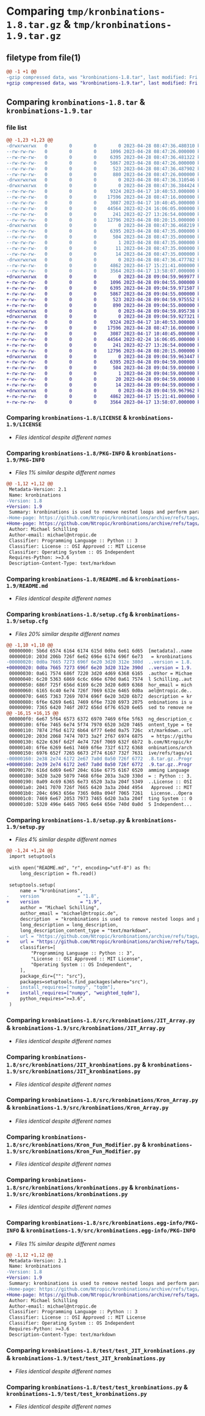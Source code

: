 # Comparing `tmp/kronbinations-1.8.tar.gz` & `tmp/kronbinations-1.9.tar.gz`

## filetype from file(1)

```diff
@@ -1 +1 @@
-gzip compressed data, was "kronbinations-1.8.tar", last modified: Fri Apr 28 08:47:36 2023, max compression
+gzip compressed data, was "kronbinations-1.9.tar", last modified: Fri Apr 28 09:04:59 2023, max compression
```

## Comparing `kronbinations-1.8.tar` & `kronbinations-1.9.tar`

### file list

```diff
@@ -1,23 +1,23 @@
-drwxrwxrwx   0        0        0        0 2023-04-28 08:47:36.480310 kronbinations-1.8/
--rw-rw-rw-   0        0        0     1096 2023-04-28 08:47:26.000000 kronbinations-1.8/LICENSE
--rw-rw-rw-   0        0        0     6395 2023-04-28 08:47:36.481322 kronbinations-1.8/PKG-INFO
--rw-rw-rw-   0        0        0     5867 2023-04-28 08:47:26.000000 kronbinations-1.8/README.md
--rw-rw-rw-   0        0        0      523 2023-04-28 08:47:36.487902 kronbinations-1.8/setup.cfg
--rw-rw-rw-   0        0        0      880 2023-04-28 08:47:26.000000 kronbinations-1.8/setup.py
-drwxrwxrwx   0        0        0        0 2023-04-28 08:47:36.310546 kronbinations-1.8/src/
-drwxrwxrwx   0        0        0        0 2023-04-28 08:47:36.384424 kronbinations-1.8/src/kronbinations/
--rw-rw-rw-   0        0        0     9324 2023-04-17 10:40:53.000000 kronbinations-1.8/src/kronbinations/JIT_Array.py
--rw-rw-rw-   0        0        0    17596 2023-04-28 08:47:16.000000 kronbinations-1.8/src/kronbinations/JIT_kronbinations.py
--rw-rw-rw-   0        0        0     3087 2023-04-17 10:40:45.000000 kronbinations-1.8/src/kronbinations/Kron_Array.py
--rw-rw-rw-   0        0        0    44564 2023-02-24 16:06:05.000000 kronbinations-1.8/src/kronbinations/Kron_Fun_Modifier.py
--rw-rw-rw-   0        0        0      241 2023-02-27 13:26:54.000000 kronbinations-1.8/src/kronbinations/__init__.py
--rw-rw-rw-   0        0        0    12796 2023-04-28 08:20:15.000000 kronbinations-1.8/src/kronbinations/kronbinations.py
-drwxrwxrwx   0        0        0        0 2023-04-28 08:47:36.468219 kronbinations-1.8/src/kronbinations.egg-info/
--rw-rw-rw-   0        0        0     6395 2023-04-28 08:47:35.000000 kronbinations-1.8/src/kronbinations.egg-info/PKG-INFO
--rw-rw-rw-   0        0        0      504 2023-04-28 08:47:35.000000 kronbinations-1.8/src/kronbinations.egg-info/SOURCES.txt
--rw-rw-rw-   0        0        0        1 2023-04-28 08:47:35.000000 kronbinations-1.8/src/kronbinations.egg-info/dependency_links.txt
--rw-rw-rw-   0        0        0       11 2023-04-28 08:47:35.000000 kronbinations-1.8/src/kronbinations.egg-info/requires.txt
--rw-rw-rw-   0        0        0       14 2023-04-28 08:47:35.000000 kronbinations-1.8/src/kronbinations.egg-info/top_level.txt
-drwxrwxrwx   0        0        0        0 2023-04-28 08:47:36.477782 kronbinations-1.8/test/
--rw-rw-rw-   0        0        0     4862 2023-04-17 15:21:41.000000 kronbinations-1.8/test/test_JIT_kronbinations.py
--rw-rw-rw-   0        0        0     3564 2023-04-17 13:58:07.000000 kronbinations-1.8/test/test_kronbinations.py
+drwxrwxrwx   0        0        0        0 2023-04-28 09:04:59.969977 kronbinations-1.9/
+-rw-rw-rw-   0        0        0     1096 2023-04-28 09:04:55.000000 kronbinations-1.9/LICENSE
+-rw-rw-rw-   0        0        0     6395 2023-04-28 09:04:59.971507 kronbinations-1.9/PKG-INFO
+-rw-rw-rw-   0        0        0     5867 2023-04-28 09:04:55.000000 kronbinations-1.9/README.md
+-rw-rw-rw-   0        0        0      523 2023-04-28 09:04:59.975552 kronbinations-1.9/setup.cfg
+-rw-rw-rw-   0        0        0      890 2023-04-28 09:04:55.000000 kronbinations-1.9/setup.py
+drwxrwxrwx   0        0        0        0 2023-04-28 09:04:59.895738 kronbinations-1.9/src/
+drwxrwxrwx   0        0        0        0 2023-04-28 09:04:59.927321 kronbinations-1.9/src/kronbinations/
+-rw-rw-rw-   0        0        0     9324 2023-04-17 10:40:53.000000 kronbinations-1.9/src/kronbinations/JIT_Array.py
+-rw-rw-rw-   0        0        0    17596 2023-04-28 08:47:16.000000 kronbinations-1.9/src/kronbinations/JIT_kronbinations.py
+-rw-rw-rw-   0        0        0     3087 2023-04-17 10:40:45.000000 kronbinations-1.9/src/kronbinations/Kron_Array.py
+-rw-rw-rw-   0        0        0    44564 2023-02-24 16:06:05.000000 kronbinations-1.9/src/kronbinations/Kron_Fun_Modifier.py
+-rw-rw-rw-   0        0        0      241 2023-02-27 13:26:54.000000 kronbinations-1.9/src/kronbinations/__init__.py
+-rw-rw-rw-   0        0        0    12796 2023-04-28 08:20:15.000000 kronbinations-1.9/src/kronbinations/kronbinations.py
+drwxrwxrwx   0        0        0        0 2023-04-28 09:04:59.963447 kronbinations-1.9/src/kronbinations.egg-info/
+-rw-rw-rw-   0        0        0     6395 2023-04-28 09:04:59.000000 kronbinations-1.9/src/kronbinations.egg-info/PKG-INFO
+-rw-rw-rw-   0        0        0      504 2023-04-28 09:04:59.000000 kronbinations-1.9/src/kronbinations.egg-info/SOURCES.txt
+-rw-rw-rw-   0        0        0        1 2023-04-28 09:04:59.000000 kronbinations-1.9/src/kronbinations.egg-info/dependency_links.txt
+-rw-rw-rw-   0        0        0       20 2023-04-28 09:04:59.000000 kronbinations-1.9/src/kronbinations.egg-info/requires.txt
+-rw-rw-rw-   0        0        0       14 2023-04-28 09:04:59.000000 kronbinations-1.9/src/kronbinations.egg-info/top_level.txt
+drwxrwxrwx   0        0        0        0 2023-04-28 09:04:59.967962 kronbinations-1.9/test/
+-rw-rw-rw-   0        0        0     4862 2023-04-17 15:21:41.000000 kronbinations-1.9/test/test_JIT_kronbinations.py
+-rw-rw-rw-   0        0        0     3564 2023-04-17 13:58:07.000000 kronbinations-1.9/test/test_kronbinations.py
```

### Comparing `kronbinations-1.8/LICENSE` & `kronbinations-1.9/LICENSE`

 * *Files identical despite different names*

### Comparing `kronbinations-1.8/PKG-INFO` & `kronbinations-1.9/PKG-INFO`

 * *Files 1% similar despite different names*

```diff
@@ -1,12 +1,12 @@
 Metadata-Version: 2.1
 Name: kronbinations
-Version: 1.8
+Version: 1.9
 Summary: kronbinations is used to remove nested loops and perform parameter sweeps.
-Home-page: https://github.com/Ntropic/kronbinations/archive/refs/tags/v1.8.tar.gz
+Home-page: https://github.com/Ntropic/kronbinations/archive/refs/tags/v1.9.tar.gz
 Author: Michael Schilling
 Author-email: michael@ntropic.de
 Classifier: Programming Language :: Python :: 3
 Classifier: License :: OSI Approved :: MIT License
 Classifier: Operating System :: OS Independent
 Requires-Python: >=3.6
 Description-Content-Type: text/markdown
```

### Comparing `kronbinations-1.8/README.md` & `kronbinations-1.9/README.md`

 * *Files identical despite different names*

### Comparing `kronbinations-1.8/setup.cfg` & `kronbinations-1.9/setup.cfg`

 * *Files 20% similar despite different names*

```diff
@@ -1,10 +1,10 @@
 00000000: 5b6d 6574 6164 6174 615d 0d0a 6e61 6d65  [metadata]..name
 00000010: 203d 206b 726f 6e62 696e 6174 696f 6e73   = kronbinations
-00000020: 0d0a 7665 7273 696f 6e20 3d20 312e 380d  ..version = 1.8.
+00000020: 0d0a 7665 7273 696f 6e20 3d20 312e 390d  ..version = 1.9.
 00000030: 0a61 7574 686f 7220 3d20 4d69 6368 6165  .author = Michae
 00000040: 6c20 5363 6869 6c6c 696e 670d 0a61 7574  l Schilling..aut
 00000050: 686f 725f 656d 6169 6c20 3d20 6d69 6368  hor_email = mich
 00000060: 6165 6c40 6e74 726f 7069 632e 6465 0d0a  ael@ntropic.de..
 00000070: 6465 7363 7269 7074 696f 6e20 3d20 6b72  description = kr
 00000080: 6f6e 6269 6e61 7469 6f6e 7320 6973 2075  onbinations is u
 00000090: 7365 6420 746f 2072 656d 6f76 6520 6e65  sed to remove ne
@@ -16,15 +16,15 @@
 000000f0: 6e67 5f64 6573 6372 6970 7469 6f6e 5f63  ng_description_c
 00000100: 6f6e 7465 6e74 5f74 7970 6520 3d20 7465  ontent_type = te
 00000110: 7874 2f6d 6172 6b64 6f77 6e0d 0a75 726c  xt/markdown..url
 00000120: 203d 2068 7474 7073 3a2f 2f67 6974 6875   = https://githu
 00000130: 622e 636f 6d2f 4e74 726f 7069 632f 6b72  b.com/Ntropic/kr
 00000140: 6f6e 6269 6e61 7469 6f6e 732f 6172 6368  onbinations/arch
 00000150: 6976 652f 7265 6673 2f74 6167 732f 7631  ive/refs/tags/v1
-00000160: 2e38 2e74 6172 2e67 7a0d 0a50 726f 6772  .8.tar.gz..Progr
+00000160: 2e39 2e74 6172 2e67 7a0d 0a50 726f 6772  .9.tar.gz..Progr
 00000170: 616d 6d69 6e67 204c 616e 6775 6167 6520  amming Language 
 00000180: 3d20 3a20 5079 7468 6f6e 203a 3a20 330d  = : Python :: 3.
 00000190: 0a09 4c69 6365 6e73 6520 3a3a 204f 5349  ..License :: OSI
 000001a0: 2041 7070 726f 7665 6420 3a3a 204d 4954   Approved :: MIT
 000001b0: 204c 6963 656e 7365 0d0a 094f 7065 7261   License...Opera
 000001c0: 7469 6e67 2053 7973 7465 6d20 3a3a 204f  ting System :: O
 000001d0: 5320 496e 6465 7065 6e64 656e 740d 0a0d  S Independent...
```

### Comparing `kronbinations-1.8/setup.py` & `kronbinations-1.9/setup.py`

 * *Files 4% similar despite different names*

```diff
@@ -1,24 +1,24 @@
 import setuptools
 
 with open("README.md", "r", encoding="utf-8") as fh:
     long_description = fh.read()
 
 setuptools.setup(
     name = "kronbinations",
-    version              = "1.8",
+    version               = "1.9",
     author = "Michael Schilling",
     author_email = "michael@ntropic.de",
     description  = "kronbinations is used to remove nested loops and perform parameter sweeps.",
     long_description = long_description,
     long_description_content_type = "text/markdown",
-    url = "https://github.com/Ntropic/kronbinations/archive/refs/tags/v1.8.tar.gz",
+    url = "https://github.com/Ntropic/kronbinations/archive/refs/tags/v1.9.tar.gz",
     classifiers=[
         "Programming Language :: Python :: 3",
         "License :: OSI Approved :: MIT License",
         "Operating System :: OS Independent",
     ],
     package_dir={"": "src"},
     packages=setuptools.find_packages(where="src"),
-    install_requires=["numpy", "tqdm"],
+    install_requires=["numpy", "weighted_tqdm"],
     python_requires=">=3.6",
 )
```

### Comparing `kronbinations-1.8/src/kronbinations/JIT_Array.py` & `kronbinations-1.9/src/kronbinations/JIT_Array.py`

 * *Files identical despite different names*

### Comparing `kronbinations-1.8/src/kronbinations/JIT_kronbinations.py` & `kronbinations-1.9/src/kronbinations/JIT_kronbinations.py`

 * *Files identical despite different names*

### Comparing `kronbinations-1.8/src/kronbinations/Kron_Array.py` & `kronbinations-1.9/src/kronbinations/Kron_Array.py`

 * *Files identical despite different names*

### Comparing `kronbinations-1.8/src/kronbinations/Kron_Fun_Modifier.py` & `kronbinations-1.9/src/kronbinations/Kron_Fun_Modifier.py`

 * *Files identical despite different names*

### Comparing `kronbinations-1.8/src/kronbinations/kronbinations.py` & `kronbinations-1.9/src/kronbinations/kronbinations.py`

 * *Files identical despite different names*

### Comparing `kronbinations-1.8/src/kronbinations.egg-info/PKG-INFO` & `kronbinations-1.9/src/kronbinations.egg-info/PKG-INFO`

 * *Files 1% similar despite different names*

```diff
@@ -1,12 +1,12 @@
 Metadata-Version: 2.1
 Name: kronbinations
-Version: 1.8
+Version: 1.9
 Summary: kronbinations is used to remove nested loops and perform parameter sweeps.
-Home-page: https://github.com/Ntropic/kronbinations/archive/refs/tags/v1.8.tar.gz
+Home-page: https://github.com/Ntropic/kronbinations/archive/refs/tags/v1.9.tar.gz
 Author: Michael Schilling
 Author-email: michael@ntropic.de
 Classifier: Programming Language :: Python :: 3
 Classifier: License :: OSI Approved :: MIT License
 Classifier: Operating System :: OS Independent
 Requires-Python: >=3.6
 Description-Content-Type: text/markdown
```

### Comparing `kronbinations-1.8/test/test_JIT_kronbinations.py` & `kronbinations-1.9/test/test_JIT_kronbinations.py`

 * *Files identical despite different names*

### Comparing `kronbinations-1.8/test/test_kronbinations.py` & `kronbinations-1.9/test/test_kronbinations.py`

 * *Files identical despite different names*

